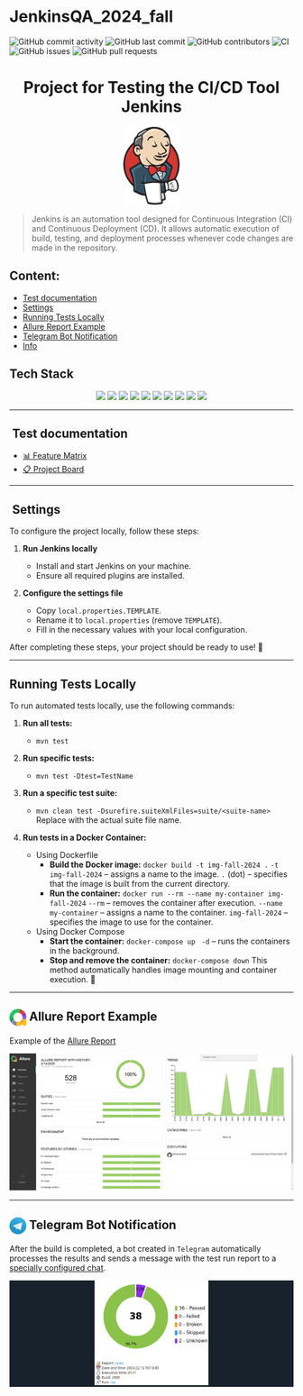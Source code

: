 # JenkinsQA_2024_fall
![GitHub commit activity](https://img.shields.io/github/commit-activity/m/RedRoverSchool/JenkinsQA_2024_fall)
![GitHub last commit](https://img.shields.io/github/last-commit/RedRoverSchool/JenkinsQA_2024_fall)
![GitHub contributors](https://img.shields.io/github/contributors/RedRoverSchool/JenkinsQA_2024_fall)
![CI](https://github.com/RedRoverSchool/JenkinsQA_2024_fall/actions/workflows/ci.yml/badge.svg)
![GitHub issues](https://img.shields.io/github/issues/RedRoverSchool/JenkinsQA_2024_fall)
![GitHub pull requests](https://img.shields.io/github/issues-pr/RedRoverSchool/JenkinsQA_2024_fall)

<h1 align="center">Project for Testing the CI/CD Tool Jenkins</h1>
<p align="center">
  <img src="media/jenkins.svg" alt="Jenkins logo" width="100"/>
</p>

> Jenkins is an automation tool designed for Continuous Integration (CI) and Continuous Deployment (CD). It allows automatic execution of build, testing, and deployment processes whenever code changes are made in the repository.

##  Content:

- <a href="#cases"> Test documentation</a>
- <a href="#settings"> Settings</a>
- <a href="#autotests"> Running Tests Locally</a>
- <a href="#allureReport"> Allure Report Example</a>
- <a href="#tg"> Telegram Bot Notification</a>
- <a href="#info"> Info</a>

## Tech Stack

<p align="center">
  <img src="https://img.shields.io/badge/Java-ED8B00?style=for-the-badge&logo=java&logoColor=white"/>
  <img src="https://img.shields.io/badge/TestNG-FF8C00?style=for-the-badge&logo=testng&logoColor=white"/>
  <img src="https://img.shields.io/badge/Selenium-43B02A?style=for-the-badge&logo=selenium&logoColor=white"/>
  <img src="https://img.shields.io/badge/RestAssured-6DB33F?style=for-the-badge"/>
  <img src="https://img.shields.io/badge/WireMock-FF4154?style=for-the-badge"/>
  <img src="https://img.shields.io/badge/HTTP-005571?style=for-the-badge&logo=http&logoColor=white"/>
  <img src="https://img.shields.io/badge/Cucumber-23D96C?style=for-the-badge&logo=cucumber&logoColor=white"/>
  <img src="https://img.shields.io/badge/Docker-2496ED?style=for-the-badge&logo=docker&logoColor=white"/>
  <img src="https://img.shields.io/badge/Allure-EB5A5A?style=for-the-badge"/>
  <img src="https://img.shields.io/badge/Maven-C71A36?style=for-the-badge&logo=apachemaven&logoColor=white"/>
</p>

____
<a id="cases"></a>
## ️ Test documentation

- [📊 Feature Matrix](https://docs.google.com/spreadsheets/d/11v5GXk0FmRQh8te88jC_ygIHz88kpFgUvTIgDxOT1ZY/edit?gid=1912652394)
- [📋 Project Board](https://github.com/orgs/RedRoverSchool/projects/3)

____
<a id="settings"></a>
## ️ Settings

To configure the project locally, follow these steps:

1. **Run Jenkins locally**
    - Install and start Jenkins on your machine.
    - Ensure all required plugins are installed.

2. **Configure the settings file**
    - Copy `local.properties.TEMPLATE`.
    - Rename it to `local.properties` (remove `TEMPLATE`).
    - Fill in the necessary values with your local configuration.

After completing these steps, your project should be ready to use! 🚀

____
<a id="autotests"></a>
## Running Tests Locally

To run automated tests locally, use the following commands:

1. **Run all tests:**
      - ```mvn test```

2. **Run specific tests:**
      - ```mvn test -Dtest=TestName```

3. **Run a specific test suite:**
      - ```mvn clean test -Dsurefire.suiteXmlFiles=suite/<suite-name>```
      Replace <suite-name> with the actual suite file name.

4. **Run tests in a Docker Container:**
   - Using Dockerfile
     - **Build the Docker image:**
     `docker build -t img-fall-2024 .`
     `-t img-fall-2024` – assigns a name to the image.
     `.` (dot) – specifies that the image is built from the current directory.
     - **Run the container:**
     `docker run --rm --name my-container img-fall-2024` 
     `--rm` – removes the container after execution.
     `--name my-container` – assigns a name to the container.
     `img-fall-2024` – specifies the image to use for the container.
   - Using Docker Compose
     - **Start the container:**
     `docker-compose up `
     `-d` – runs the containers in the background.
     - **Stop and remove the container:**
     `docker-compose down`
This method automatically handles image mounting and container execution. 🚀

____
<a id="allureReport"></a>
## <img width="30" style="vertical-align:middle" title="Allure Report" src="media/allure.svg"> Allure Report Example

Example of the [Allure Report](https://redroverschool.github.io/JenkinsQA_2024_fall/2812/)

<p align="center">
  <img title="Allure Report" src="media/allure-report.png">
</p>

____
<a id="tg"></a>
## <img width="30" style="vertical-align:middle" title="Telegram" src="media/telegram.svg"> Telegram Bot Notification

After the build is completed, a bot created in <code>Telegram</code> automatically processes the results and sends a message with the test run report to a [specially configured chat](https://t.me/team_jenkins_2024_fall).

<div style="background-color: #18222d">
<p align="center">
<img width="40%" title="Telegram Notifications" src="media/tg-report.png">
</p>
</div>
